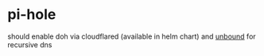 # pi-hole

should enable doh via cloudflared (available in helm chart) and [unbound](https://docs.pi-hole.net/guides/dns/unbound/) for recursive dns